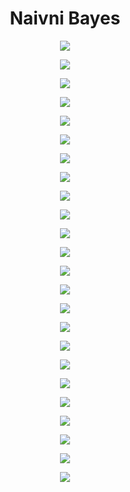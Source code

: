 <h1 align = "center"> Naivni Bayes </h1>

<p align = "center">
  <img src="https://user-images.githubusercontent.com/45834270/79579418-dc3c2d80-80c7-11ea-936b-955220e4e186.png">
</p>

<p align = "center">
  <img src="https://user-images.githubusercontent.com/45834270/79579419-dc3c2d80-80c7-11ea-8799-4cca0b5e4dc7.png">
</p>

<p align = "center">
  <img src="https://user-images.githubusercontent.com/45834270/79579420-dcd4c400-80c7-11ea-85be-c82bdd7c691a.png">
</p>

<p align = "center">
  <img src="https://user-images.githubusercontent.com/45834270/79579422-dcd4c400-80c7-11ea-85c4-388b3f429994.png">
</p>

<p align = "center">
  <img src="https://user-images.githubusercontent.com/45834270/79579424-dd6d5a80-80c7-11ea-9ad2-12b097a82fe2.png">
</p>

<p align = "center">
  <img src="https://user-images.githubusercontent.com/45834270/79579425-dd6d5a80-80c7-11ea-9417-e61425774302.png">
</p>

<p align = "center">
  <img src="https://user-images.githubusercontent.com/45834270/79579427-de05f100-80c7-11ea-918b-f62eaddea9d2.png">
</p>

<p align = "center">
  <img src="https://user-images.githubusercontent.com/45834270/79579428-de05f100-80c7-11ea-8d4b-2b5d427561a2.png">
</p>

<p align = "center">
  <img src="https://user-images.githubusercontent.com/45834270/79579430-de9e8780-80c7-11ea-949f-fd222450900b.png">
</p>

<p align = "center">
  <img src="https://user-images.githubusercontent.com/45834270/79579433-de9e8780-80c7-11ea-9ae2-8a070eb7b8d4.png">
</p>

<p align = "center">
  <img src="https://user-images.githubusercontent.com/45834270/79579435-df371e00-80c7-11ea-9a74-2a9bce0b51a8.png">
</p>

<p align = "center">
  <img src="https://user-images.githubusercontent.com/45834270/79579436-df371e00-80c7-11ea-99b9-9d826e14dc05.png">
</p>

<p align = "center">
  <img src="https://user-images.githubusercontent.com/45834270/79579437-dfcfb480-80c7-11ea-9298-18f93567c423.png">
</p>

<p align = "center">
  <img src="https://user-images.githubusercontent.com/45834270/79579438-dfcfb480-80c7-11ea-8db8-11de66cce690.png">
</p>

<p align = "center">
  <img src="https://user-images.githubusercontent.com/45834270/79579440-e0684b00-80c7-11ea-9ab8-55e8c4f9f154.png">
</p>

<p align = "center">
  <img src="https://user-images.githubusercontent.com/45834270/79579443-e0684b00-80c7-11ea-8e84-4f6ba3f1196b.png">
</p>

<p align = "center">
  <img src="https://user-images.githubusercontent.com/45834270/79579445-e100e180-80c7-11ea-8414-e1a37bdd2862.png">
</p>

<p align = "center">
  <img src="https://user-images.githubusercontent.com/45834270/79579446-e100e180-80c7-11ea-982a-caf631b7b326.png">
</p>

<p align = "center">
  <img src="https://user-images.githubusercontent.com/45834270/79579447-e1997800-80c7-11ea-89dc-a44b0f0e6197.png">
</p>

<p align = "center">
  <img src="https://user-images.githubusercontent.com/45834270/79579449-e1997800-80c7-11ea-820e-360a78cce550.png">
</p>

<p align = "center">
  <img src="https://user-images.githubusercontent.com/45834270/79579450-e2320e80-80c7-11ea-99c9-0b2889a4af8c.png">
</p>

<p align = "center">
  <img src="https://user-images.githubusercontent.com/45834270/79579410-da726a00-80c7-11ea-9b83-0ac5ddd31905.png">
</p>

<p align = "center">
  <img src="https://user-images.githubusercontent.com/45834270/79579415-dba39700-80c7-11ea-9b7b-c70daec4cdbc.png">
</p>

<p align = "center">
  <img src="https://user-images.githubusercontent.com/45834270/79579417-dba39700-80c7-11ea-8460-7cebfc2f1dce.png">
</p>

